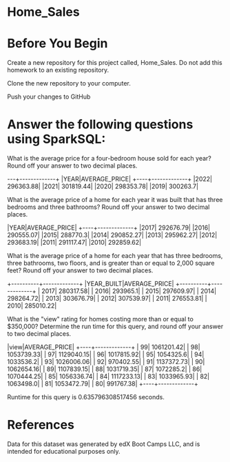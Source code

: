 # Home_Sales


# Before You Begin

Create a new repository for this project called, Home_Sales. Do not add this homework to an existing repository.

Clone the new repository to your computer.

Push your changes to GitHub

# Answer the following questions using SparkSQL:

What is the average price for a four-bedroom house sold for each year? Round off your answer to two decimal places.


---+-------------+
|YEAR|AVERAGE_PRICE|
+----+-------------+
|2022|    296363.88|
|2021|    301819.44|
|2020|    298353.78|
|2019|     300263.7|


What is the average price of a home for each year it was built that has three bedrooms and three bathrooms? Round off your answer to two decimal places.


|YEAR|AVERAGE_PRICE|
+----+-------------+
|2017|    292676.79|
|2016|    290555.07|
|2015|     288770.3|
|2014|    290852.27|
|2013|    295962.27|
|2012|    293683.19|
|2011|    291117.47|
|2010|    292859.62|



What is the average price of a home for each year that has three bedrooms, three bathrooms, two floors, and is greater than or equal to 2,000 square feet? Round off your answer to two decimal places.


+----------+-------------+
|YEAR_BUILT|AVERAGE_PRICE|
+----------+-------------+
|      2017|    280317.58|
|      2016|     293965.1|
|      2015|    297609.97|
|      2014|    298264.72|
|      2013|    303676.79|
|      2012|    307539.97|
|      2011|    276553.81|
|      2010|    285010.22|

What is the "view" rating for homes costing more than or equal to $350,000? Determine the run time for this query, and round off your answer to two decimal places.


|view|AVERAGE_PRICE|
+----+-------------+
|  99|   1061201.42|
|  98|   1053739.33|
|  97|   1129040.15|
|  96|   1017815.92|
|  95|    1054325.6|
|  94|    1033536.2|
|  93|   1026006.06|
|  92|    970402.55|
|  91|   1137372.73|
|  90|   1062654.16|
|  89|   1107839.15|
|  88|   1031719.35|
|  87|    1072285.2|
|  86|   1070444.25|
|  85|   1056336.74|
|  84|   1117233.13|
|  83|   1033965.93|
|  82|    1063498.0|
|  81|   1053472.79|
|  80|    991767.38|
+----+-------------+
 
 Runtime for this query is  0.635796308517456 seconds.



# References
Data for this dataset was generated by edX Boot Camps LLC, and is intended for educational purposes only.

